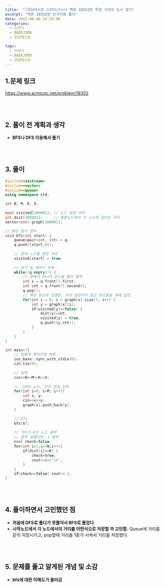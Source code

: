 ```yaml
---
title:  "[코딩테스트 스터디/C++] 백준 18352번 특정 거리의 도시 찾기"
excerpt: "백준 18352번 인구이동 풀이"
date: 2021-08-06 14:29:00
categories:
  - 스터디
  - BAEKJOON
  - 코딩테스트

tags:
  - 스터디
  - BAEKJOON
  - 코딩테스트
---
```


## 1.문제 링크

https://www.acmicpc.net/problem/18352

<br>
<br>

## 2. 풀이 전 계획과 생각
- **BFS나 DFS 이용해서 풀기**


<br>
<br>

## 3. 풀이

```cpp
#include<iostream>
#include<vector>
#include<queue>
using namespace std;

int N, M, K, X;
 
bool visited[300001]; // 노드 방문 여부  
int dist[300001];     // 출발노드에서 각 노드에 걸리는 거리  
vector<int> graph[300001];  

// BFS 함수 정의
void bfs(int start) {
    queue<pair<int, int> > q;
    q.push({start,0});
    
    // 현재 노드를 방문 처리
    visited[start] = true;
    
    // 큐가 빌 때까지 반복
    while(!q.empty()) {
    	// 큐에서 하나의 원소를 뽑아 출력
        int x = q.front().first;
        int cnt = q.front().second+1;
        q.pop();
        // 해당 원소와 연결된, 아직 방문하지 않은 원소들을 큐에 삽입
        for(int i = 0; i < graph[x].size(); i++) {
            int y = graph[x][i];
            if(visited[y]==false) {
            	dist[y]=cnt;
            	visited[y] = true;
                q.push({y,cnt});
            }
        }
    }
}

int main(){
	// 입출력 빨라지게 해줌. 
    ios_base::sync_with_stdio(0);
    cin.tie(0);
    
    // 입력  
    cin>>N>>M>>K>>X;
	
	// 그래프 노드, 간선 연결 입력  
    for(int i=0; i<M; i++){
    	int x, y;
    	cin>>x>>y;
    	graph[x].push_back(y);
	}
	
	// bfs 
	bfs(X);
	
	// 거리가 K인 노드 출력
	// 출력 않했다면 -1 출력  
	bool check=false;
	for(int i=1;i<=N;i++){
		if(dist[i]==K) {
			check=true;
			cout<<i<<'\n';
		}
	}
	if(check==false) cout<<-1;
}
```

<br>
<br>

## 4. 풀이하면서 고민했던 점
- **처음에 DFS로 풀다가 못풀어서 BFS로 풀었다**
- **시작노드에서 각 노드에서의 거리를 어떤식으로 저장할 까 고민함.**
Queue에 거리를 같이 저장시키고, pop할때 거리를 1증가 시켜서 거리를 저장했다.

<br>
<br>

## 5. 문제를 풀고 알게된 개념 및 소감
- **bfs에 대한 이해도가 올라감**
